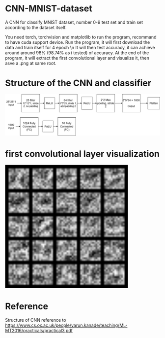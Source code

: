 # CNN-MNIST-dataset
A CNN for classify MNIST dataset, number 0-9
test set and train set according to the dataset itself.

You need torch, torchvision and matplotlib to run the program, recommand to have cuda support device.
Run the program, it will first download the data and train itself for 4 epoch
\n
It will then test accuracy, it can achieve around around 98% (98.74% as i tested) of accuracy.
At the end of the program, it will extract the first convolutional layer and visualize it, then asve a .png at same root.

# Structure of the CNN and classifier
 <img src="Structure.png" alt="Structure.png">

# first convolutional layer visualization
 <img src="output_filters.png" alt="output_filters.png" width="400" height="400">

# Reference
Structure of CNN reference to https://www.cs.ox.ac.uk/people/varun.kanade/teaching/ML-MT2016/practicals/practical3.pdf

